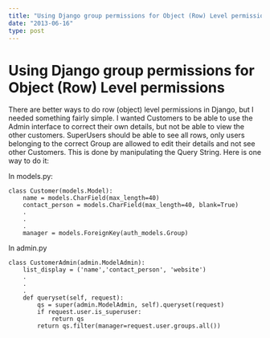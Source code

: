 ```yaml
---
title: "Using Django group permissions for Object (Row) Level permissions"
date: "2013-06-16"
type: post
---
```


# Using Django group permissions for Object (Row) Level permissions
There are better ways to do row (object) level permissions in Django, but I needed something fairly simple. I wanted Customers to be able to use the Admin interface to correct their own details, but not be able to view the other customers. SuperUsers should be able to see all rows, only users belonging to the correct Group are allowed to edit their details and not see other Customers. This is done by manipulating the Query String.
Here is one way to do it:

In models.py:
```
class Customer(models.Model):
    name = models.CharField(max_length=40)
    contact_person = models.CharField(max_length=40, blank=True)
    .
    .
    .
    manager = models.ForeignKey(auth_models.Group)
```

In admin.py

```
class CustomerAdmin(admin.ModelAdmin):
    list_display = ('name','contact_person', 'website')
    .
    .
    .
    def queryset(self, request):
        qs = super(admin.ModelAdmin, self).queryset(request)
        if request.user.is_superuser:
            return qs
        return qs.filter(manager=request.user.groups.all())
```
